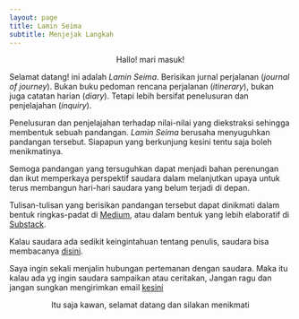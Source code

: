 ```yaml
---
layout: page
title: Lamin Seima
subtitle: Menjejak Langkah
---
```

<p style="text-align:center;">Hallo! mari masuk!</p>

Selamat datang! ini adalah <i>Lamin Seima</i>. 
Berisikan jurnal perjalanan (<i>journal of journey</i>).
Bukan buku pedoman rencana perjalanan (<i>itinerary</i>),
bukan juga catatan harian (<i>diary</i>). 
Tetapi lebih bersifat penelusuran dan penjelajahan (<i>inquiry</i>).

Penelusuran dan penjelajahan terhadap nilai-nilai
yang diekstraksi sehingga membentuk sebuah pandangan.
<i>Lamin Seima</i> berusaha menyuguhkan pandangan tersebut.
Siapapun yang berkunjung kesini tentu saja boleh menikmatinya.

Semoga pandangan yang tersuguhkan dapat menjadi bahan perenungan
dan ikut memperkaya perspektif saudara dalam melanjutkan upaya untuk terus
membangun hari-hari saudara yang belum terjadi di depan.

Tulisan-tulisan yang berisikan pandangan tersebut dapat dinikmati 
dalam bentuk ringkas-padat di [Medium](https://medium.com/@laminseima),
atau dalam bentuk yang lebih elaboratif di [Substack](https://laminseima.substack.com).

Kalau saudara ada sedikit keingintahuan tentang penulis, saudara bisa membacanya
<a href="https://laminseima.github.io/selayangpandang/">disini</a>.

Saya ingin sekali menjalin hubungan pertemanan dengan saudara.
Maka itu kalau ada yg ingin saudara sampaikan atau ceritakan,
Jangan ragu dan jangan sungkan mengirimkan email [kesini](mailto:ryo.firmananda@yahoo.com)
  
<p style="text-align:center;">Itu saja kawan, selamat datang dan silakan menikmati</p>
